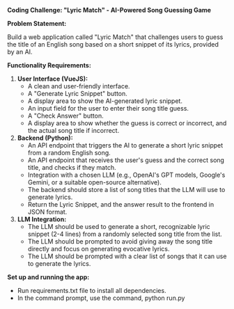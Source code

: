 **Coding Challenge: "Lyric Match" \- AI-Powered Song Guessing Game**

**Problem Statement:**

Build a web application called "Lyric Match" that challenges users to guess the title of an English song based on a short snippet of its lyrics, provided by an AI.

**Functionality Requirements:**

1. **User Interface (VueJS):**  
   * A clean and user-friendly interface.  
   * A "Generate Lyric Snippet" button.  
   * A display area to show the AI-generated lyric snippet.  
   * An input field for the user to enter their song title guess.  
   * A "Check Answer" button.  
   * A display area to show whether the guess is correct or incorrect, and the actual song title if incorrect.  
2. **Backend (Python):**  
   * An API endpoint that triggers the AI to generate a short lyric snippet from a random English song.  
   * An API endpoint that receives the user's guess and the correct song title, and checks if they match.  
   * Integration with a chosen LLM (e.g., OpenAI's GPT models, Google's Gemini, or a suitable open-source alternative).  
   * The backend should store a list of song titles that the LLM will use to generate lyrics.  
   * Return the Lyric Snippet, and the answer result to the frontend in JSON format.  
3. **LLM Integration:**  
   * The LLM should be used to generate a short, recognizable lyric snippet (2-4 lines) from a randomly selected song title from the list.  
   * The LLM should be prompted to avoid giving away the song title directly and focus on generating evocative lyrics.  
   * The LLM should be prompted with a clear list of songs that it can use to generate the lyrics.

**Set up and running the app:**  
   * Run requirements.txt file to install all dependencies.  
   * In the command prompt, use the command, python run.py    

